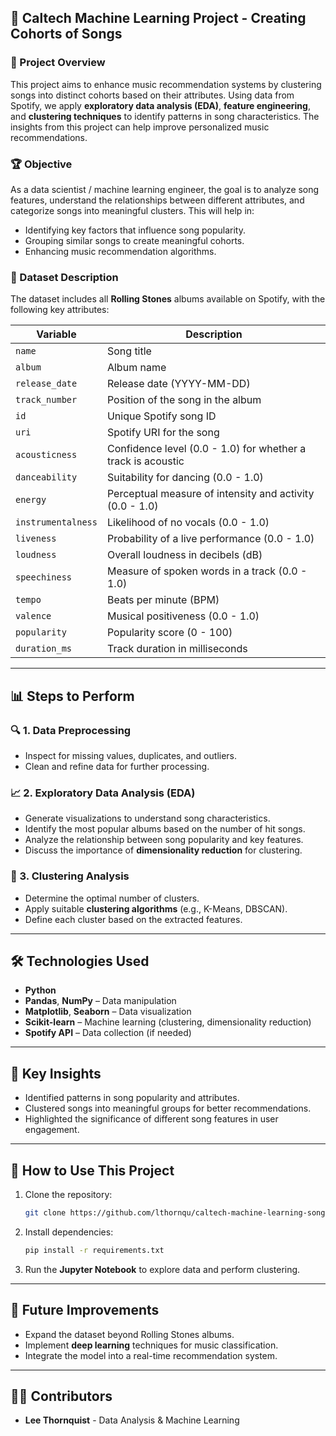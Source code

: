 ## 🎵 Caltech Machine Learning Project - Creating Cohorts of Songs

### 📌 Project Overview
This project aims to enhance music recommendation systems by clustering songs into distinct cohorts based on their attributes. Using data from Spotify, we apply **exploratory data analysis (EDA)**, **feature engineering**, and **clustering techniques** to identify patterns in song characteristics. The insights from this project can help improve personalized music recommendations.

### 🏆 Objective
As a data scientist / machine learning engineer, the goal is to analyze song features, understand the relationships between different attributes, and categorize songs into meaningful clusters. This will help in:
- Identifying key factors that influence song popularity.
- Grouping similar songs to create meaningful cohorts.
- Enhancing music recommendation algorithms.

### 📝 Dataset Description
The dataset includes all **Rolling Stones** albums available on Spotify, with the following key attributes:

| Variable       | Description |
|---------------|------------|
| `name` | Song title |
| `album` | Album name |
| `release_date` | Release date (YYYY-MM-DD) |
| `track_number` | Position of the song in the album |
| `id` | Unique Spotify song ID |
| `uri` | Spotify URI for the song |
| `acousticness` | Confidence level (0.0 - 1.0) for whether a track is acoustic |
| `danceability` | Suitability for dancing (0.0 - 1.0) |
| `energy` | Perceptual measure of intensity and activity (0.0 - 1.0) |
| `instrumentalness` | Likelihood of no vocals (0.0 - 1.0) |
| `liveness` | Probability of a live performance (0.0 - 1.0) |
| `loudness` | Overall loudness in decibels (dB) |
| `speechiness` | Measure of spoken words in a track (0.0 - 1.0) |
| `tempo` | Beats per minute (BPM) |
| `valence` | Musical positiveness (0.0 - 1.0) |
| `popularity` | Popularity score (0 - 100) |
| `duration_ms` | Track duration in milliseconds |

---

## 📊 Steps to Perform

### 🔍 1. Data Preprocessing
- Inspect for missing values, duplicates, and outliers.
- Clean and refine data for further processing.

### 📈 2. Exploratory Data Analysis (EDA)
- Generate visualizations to understand song characteristics.
- Identify the most popular albums based on the number of hit songs.
- Analyze the relationship between song popularity and key features.
- Discuss the importance of **dimensionality reduction** for clustering.

### 🎯 3. Clustering Analysis
- Determine the optimal number of clusters.
- Apply suitable **clustering algorithms** (e.g., K-Means, DBSCAN).
- Define each cluster based on the extracted features.

---

## 🛠️ Technologies Used
- **Python**
- **Pandas**, **NumPy** – Data manipulation
- **Matplotlib**, **Seaborn** – Data visualization
- **Scikit-learn** – Machine learning (clustering, dimensionality reduction)
- **Spotify API** – Data collection (if needed)

---

## 📌 Key Insights
- Identified patterns in song popularity and attributes.
- Clustered songs into meaningful groups for better recommendations.
- Highlighted the significance of different song features in user engagement.

---

## 🚀 How to Use This Project
1. Clone the repository:
   ```bash
   git clone https://github.com/lthornqu/caltech-machine-learning-song-cohorts.git
   ```
2. Install dependencies:
   ```bash
   pip install -r requirements.txt
   ```
3. Run the **Jupyter Notebook** to explore data and perform clustering.

---

## 📌 Future Improvements
- Expand the dataset beyond Rolling Stones albums.
- Implement **deep learning** techniques for music classification.
- Integrate the model into a real-time recommendation system.

---

## 👨‍💻 Contributors
- **Lee Thornquist** - Data Analysis & Machine Learning
